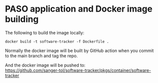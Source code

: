 # PASO application and Docker image building

The following to build the image locally:
```
docker build -t software-tracker -f Dockerfile .
```

Normally the docker image will be built by GitHub action when you commit to the main branch and tag the repo.

And the docker image will be pushed to:  
https://github.com/sanger-tol/software-tracker/pkgs/container/software-tracker

